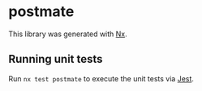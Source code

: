 # postmate

This library was generated with [Nx](https://nx.dev).

## Running unit tests

Run `nx test postmate` to execute the unit tests via [Jest](https://jestjs.io).
